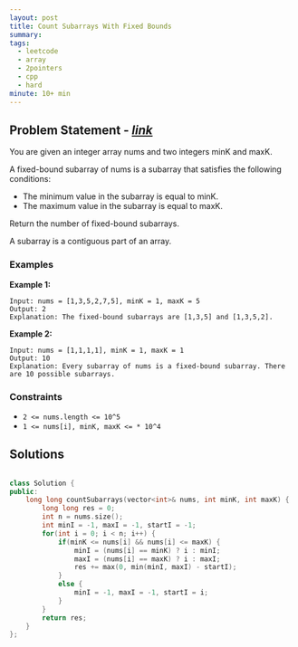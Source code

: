 ```yaml
---
layout: post
title: Count Subarrays With Fixed Bounds
summary:
tags:
  - leetcode
  - array
  - 2pointers
  - cpp
  - hard
minute: 10+ min
---
```


## Problem Statement - [_link_](https://leetcode.com/problems/count-subarrays-with-fixed-bounds/description/)

You are given an integer array nums and two integers minK and maxK.

A fixed-bound subarray of nums is a subarray that satisfies the following conditions:

+ The minimum value in the subarray is equal to minK.
+ The maximum value in the subarray is equal to maxK.

Return the number of fixed-bound subarrays.

A subarray is a contiguous part of an array.


### Examples

**Example 1:**  


```
Input: nums = [1,3,5,2,7,5], minK = 1, maxK = 5
Output: 2
Explanation: The fixed-bound subarrays are [1,3,5] and [1,3,5,2].
```

**Example 2:**  


```
Input: nums = [1,1,1,1], minK = 1, maxK = 1
Output: 10
Explanation: Every subarray of nums is a fixed-bound subarray. There are 10 possible subarrays.
```


### Constraints

- `2 <= nums.length <= 10^5`
- `1 <= nums[i], minK, maxK <= * 10^4`


## Solutions

```cpp

class Solution {
public:
    long long countSubarrays(vector<int>& nums, int minK, int maxK) {
        long long res = 0;
        int n = nums.size();
        int minI = -1, maxI = -1, startI = -1;
        for(int i = 0; i < n; i++) {
            if(minK <= nums[i] && nums[i] <= maxK) {
                minI = (nums[i] == minK) ? i : minI;
                maxI = (nums[i] == maxK) ? i : maxI;
                res += max(0, min(minI, maxI) - startI);
            }
            else {
                minI = -1, maxI = -1, startI = i;
            }
        }
        return res;
    }
};

```
